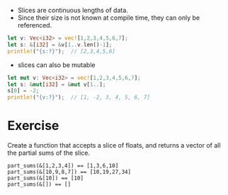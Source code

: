 * Slices are continuous lengths of data.
* Since their size is not known at compile time, they can only be referenced.
```rust
let v: Vec<i32> = vec![1,2,3,4,5,6,7];
let s: &[i32] = &v[1..v.len()-1];
println!("{s:?}");  // [2,3,4,5,6]
```

* slices can also be mutable
```rust
let mut v: Vec<i32> = vec![1,2,3,4,5,6,7];
let s: &mut[i32] = &mut v[1..];
s[0] = -2;
println!("{v:?}");  // [1, -2, 3, 4, 5, 6, 7]
```

# Exercise
Create a function that accepts a slice of floats, and returns a vector of all the partial sums of the slice.

```
part_sums(&[1,2,3,4]) == [1,3,6,10]
part_sums(&[10,9,8,7]) == [10,19,27,34]
part_sums(&[10]) == [10]
part_sums(&[]) == []
```